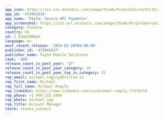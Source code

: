 ```yaml
---
app_icon: https://is1-ssl.mzstatic.com/image/thumb/Purple122/v4/47/31/1a/47311a4d-dc9b-6d88-4d48-69521a649ef5/AppIcon-0-0-1x_U007emarketing-0-8-0-85-220.png/1024x1024bb.png
app_id: '473941634'
app_name: 'Paytm: Secure UPI Payments'
app_screenshot: https://is1-ssl.mzstatic.com/image/thumb/PurpleSource112/v4/e9/fe/d3/e9fed30a-4934-e64c-d6c7-413c7d496611/b35090b8-c46c-4abe-bd57-8c4fe7f3042c_iPhone_X_Make_Payment.jpg/1242x2688bb.png
category: Finance
country: US
id: 2_Ebq9zOWbpG
language: en
most_recent_release: '2024-02-20T00:00:00'
publisher_id: '473941637'
publisher_name: Paytm Mobile Solutions
rank: '460'
release_count_in_past_year: '27'
release_count_in_past_year_category: 19
release_count_in_past_year_top_in_category: 31
rep_email: michael.roguly@bitrise.io
rep_first_name: Michael
rep_full_name: Michael Roguly
rep_linkedin: https://www.linkedin.com/in/michael-roguly-77376710
rep_phone: +1 949-233-3404
rep_photo: michael.jpg
rep_title: Account Manager
store: itunes_connect
---
```

